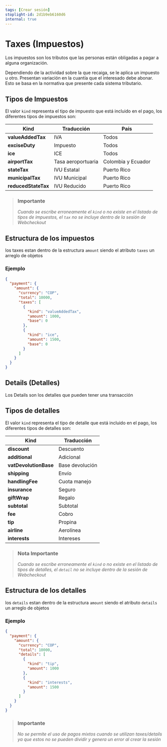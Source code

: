 ```yaml
---
tags: [Crear sesión]
stoplight-id: 2d1b9eb6160d6
internal: true
---
```


# Taxes (Impuestos)

Los impuestos son los tributos que las personas están obligadas a pagar a alguna organización.

Dependiendo de la actividad sobre la que recaiga, se le aplica un impuesto u otro. Presentan variación en la cuantía que el interesado debe abonar. Esto se basa en la normativa que presente cada sistema tributario.

## Tipos de Impuestos

El valor `kind` representa el tipo de impuesto que está incluido en el pago, los diferentes tipos de impuestos son:

| Kind                | Traducción         | País               |
| ------------------- | ------------------ | ------------------ |
| **valueAddedTax**   | IVA                | Todos              |
| **exciseDuty**      | Impuesto           | Todos              |
| **ice**             | ICE                | Todos              |
| **airportTax**      | Tasa aeroportuaria | Colombia y Ecuador |
| **stateTax**        | IVU Estatal        | Puerto Rico        |
| **municipalTax**    | IVU Municipal      | Puerto Rico        |
| **reducedStateTax** | IVU Reducido       | Puerto Rico        |

<!-- theme: warning -->

> ### Importante
>
> _Cuando se escribe erroneamente el `kind` o no existe en el listado de tipos de impuestos, el `tax` no se incluye dentro de la sesión de Webcheckout_

## Estructura de los impuestos

los taxes estan dentro de la estructura `amount` siendo el atributo `taxes` un arreglo de objetos

### Ejemplo

```json
{
  "payment": {
    "amount": {
      "currency": "COP",
      "total": 10000,
      "taxes": [
        {
          "kind": "valueAddedTax",
          "amount": 1000,
          "base": 0
        },
        {
          "kind": "ice",
          "amount": 1500,
          "base": 0
        }
      ]
    }
  }
}
```

## Details (Detalles)

Los Details son los detalles que pueden tener una transacción

## Tipos de detalles

El valor `kind` representa el tipo de detalle que está incluido en el pago, los diferentes tipos de detalles son:

| Kind                  | Traducción      |
| --------------------- | --------------- |
| **discount**          | Descuento       |
| **additional**        | Adicional       |
| **vatDevolutionBase** | Base devolución |
| **shipping**          | Envío           |
| **handlingFee**       | Cuota manejo    |
| **insurance**         | Seguro          |
| **giftWrap**          | Regalo          |
| **subtotal**          | Subtotal        |
| **fee**               | Cobro           |
| **tip**               | Propina         |
| **airline**           | Aerolínea       |
| **interests**         | Intereses       |

<!-- theme: warning -->

> ### Nota Importante
>
> _Cuando se escribe erroneamente el `kind` o no existe en el listado de tipos de detalles, el `detail` no se incluye dentro de la sesión de Webcheckout_

## Estructura de los detalles

los `details` estan dentro de la estructura `amount` siendo el atributo `details` un arreglo de objetos

### Ejemplo

```json
{
  "payment": {
    "amount": {
      "currency": "COP",
      "total": 10000,
      "details": [
        {
          "kind": "tip",
          "amount": 1000
        },
        {
          "kind": "interests",
          "amount": 1500
        }
      ]
    }
  }
}
```

<!-- theme: danger -->

> ### Importante
>
> _No se permite el uso de pagos mixtos cuando se utilizan taxes/details ya que estos no se pueden dividir y genera un error al crear la sesión_
